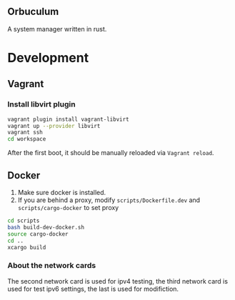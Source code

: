Orbuculum
-------------------

A system manager written in rust.

Development
===================
Vagrant
-------------------

### Install libvirt plugin

```bash
vagrant plugin install vagrant-libvirt
vagrant up --provider libvirt
vagrant ssh
cd workspace
```

After the first boot, it should be manually reloaded via `Vagrant reload`.

Docker
--------------------

1. Make sure docker is installed.
2. If you are behind a proxy, modify `scripts/Dockerfile.dev` and `scripts/cargo-docker` to set proxy

```bash
cd scripts
bash build-dev-docker.sh
source cargo-docker
cd ..
xcargo build
```

### About the network cards
The second network card is used for ipv4 testing, the third network card is used
for test ipv6 settings, the last is used for modifiction.
